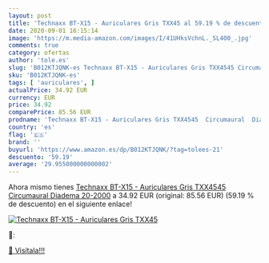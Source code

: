 ```yaml
---
layout: post
title: 'Technaxx BT-X15 - Auriculares Gris TXX45 al 59.19 % de descuento'
date: 2020-09-01 16:15:14
image: 'https://m.media-amazon.com/images/I/41UHksVchnL._SL400_.jpg'
comments: true
category: ofertas
author: 'tole.es'
slug: 'B012KTJQNK-es Technaxx BT-X15 - Auriculares Gris TXX4545 Circumaural...'
sku: 'B012KTJQNK-es'
tags: [ 'auriculares', ]
actualPrice: 34.92 EUR
currency: EUR
price: 34.92
comparePrice: 85.56 EUR
prodname: 'Technaxx BT-X15 - Auriculares Gris TXX4545  Circumaural  Diadema  20-2000'
country: 'es'
flag: '🇪🇸'
brand: ''
buyurl: 'https://www.amazon.es/dp/B012KTJQNK/?tag=tolees-21'
descuento: '59.19'
average: '29.955000000000002'
---
```


Ahora mismo tienes [Technaxx BT-X15 - Auriculares Gris TXX4545  Circumaural  Diadema  20-2000](https://www.amazon.es/dp/B012KTJQNK/?tag=tolees-21) a 34.92 EUR (original: 85.56 EUR) (59.19 %  de descuento) en el siguiente enlace!

[![Technaxx BT-X15 - Auriculares Gris TXX45](https://m.media-amazon.com/images/I/41UHksVchnL._SL400_.jpg)](https://www.amazon.es/dp/B012KTJQNK/?tag=tolees-21)

🔎:


[🛒 Visítala!!!](https://www.amazon.es/dp/B012KTJQNK/?tag=tolees-21)
